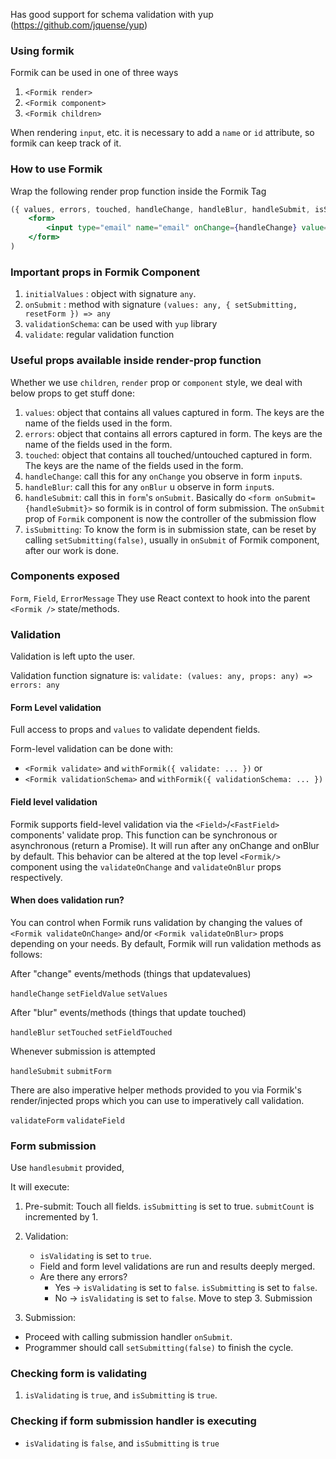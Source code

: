 
Has good support for schema validation with yup (https://github.com/jquense/yup)

### Using formik

Formik can be used in one of three ways

1. `<Formik render>`
2. `<Formik component>`
3. `<Formik children>`

When rendering `input`, etc. it is necessary to add a `name` or `id` attribute,
so formik can keep track of it.

### How to use Formik

Wrap the following render prop function inside the Formik Tag
```jsx
({ values, errors, touched, handleChange, handleBlur, handleSubmit, isSubmitting}) => (
    <form>
        <input type="email" name="email" onChange={handleChange} value={values.email} />
    </form>
)
```

### Important props in Formik Component

1. `initialValues` : object with signature `any`.
2. `onSubmit` : method with signature `(values: any, { setSubmitting, resetForm }) => any`
3. `validationSchema`: can be used with `yup` library
4. `validate`: regular validation function

### Useful props available inside render-prop function

Whether we use `children`, `render` prop or `component` style, we deal 
with below props to get stuff done:

1. `values`: object that contains all values captured in form. The keys are the name of the fields used in the form.
2. `errors`: object that contains all errors captured in form. The keys are the name of the fields used in the form.
3. `touched`: object that contains all touched/untouched captured in form. The keys are the name of the fields used in the form.
4. `handleChange`: call this for any `onChange` you observe in form `input`s.
5. `handleBlur`: call this for any `onBlur` u observe in form `input`s.
6. `handleSubmit`: call this in `form`'s `onSubmit`. Basically do `<form onSubmit={handleSubmit}>` so formik is in control of form submission. The `onSubmit` prop of `Formik` component is now the controller of the submission flow
7. `isSubmitting`: To know the form is in submission state, can be reset by calling `setSubmitting(false)`, usually in `onSubmit` of Formik component, after our work is done.

### Components exposed

`Form`, `Field`, `ErrorMessage`
They use React context to hook into the parent `<Formik />` state/methods.

### Validation

Validation is left upto the user.

Validation function signature is:
`validate: (values: any, props: any) => errors: any` 

#### Form Level validation

Full access to props and `values` to validate dependent fields.

Form-level validation can be done with:
* `<Formik validate>` and `withFormik({ validate: ... })`
or
* `<Formik validationSchema>` and `withFormik({ validationSchema: ... })`

#### Field level validation

Formik supports field-level validation via the `<Field>`/`<FastField>` components' validate prop. This function can be synchronous or asynchronous (return a Promise). It will run after any onChange and onBlur by default. This behavior can be altered at the top level `<Formik/>` component using the `validateOnChange` and `validateOnBlur` props respectively. 

#### When does validation run?

You can control when Formik runs validation by changing the values of `<Formik validateOnChange>` and/or `<Formik validateOnBlur>` props depending on your needs. By default, Formik will run validation methods as follows:

After "change" events/methods (things that updatevalues)

`handleChange`
`setFieldValue`
`setValues`

After "blur" events/methods (things that update touched)

`handleBlur`
`setTouched`
`setFieldTouched`

Whenever submission is attempted

`handleSubmit`
`submitForm`

There are also imperative helper methods provided to you via Formik's render/injected props which you can use to imperatively call validation.

`validateForm`
`validateField`

### Form submission

Use `handlesubmit` provided,

It will execute:
1. Pre-submit: Touch all fields. `isSubmitting` is set to true. `submitCount` is incremented by 1.

2. Validation: 
    * `isValidating` is set to `true`.
    * Field and form level validations are run and results deeply merged.
    * Are there any errors?
        * Yes -> `isValidating` is set to `false`. `isSubmitting` is set to `false`.
        * No -> `isValidating` is set to `false`. Move to step 3. Submission 

3. Submission:
* Proceed with calling submission handler `onSubmit`.
* Programmer should call `setSubmitting(false)` to finish the cycle.

### Checking form is validating

1. `isValidating` is `true`, and `isSubmitting` is `true`.

### Checking if form submission handler is executing

* `isValidating` is `false`, and `isSubmitting` is `true`

